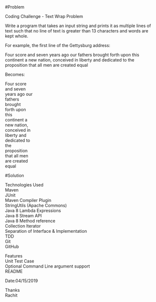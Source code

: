 #Problem

Coding Challenge - Text Wrap Problem

Write a program that takes an input string and prints it as multiple lines of text such that no line of text is greater than 13 characters and words are kept whole.

For example, the first line of the Gettysburg address:

Four score and seven years ago our fathers brought forth upon this continent a new nation, conceived in liberty and dedicated to the proposition that all men are created equal

Becomes:

Four score\
and seven\
years ago our\
fathers\
brought\
forth upon\
this\
continent a\
new nation,\
conceived in\
liberty and\
dedicated to\
the\
proposition\
that all men\
are created\
equal

#Solution

Technologies Used\
Maven\
JUnit\
Maven Compiler Plugin\
StringUtils (Apache Commons)\
Java 8 Lambda Expressions\
Java 8 Stream API\
Java 8 Method reference\
Collection Iterator\
Separation of Interface & Implementation\
TDD\
Git\
GitHub

Features\
Unit Test Case\
Optional Command Line argument support\
README


Date:04/15/2019

Thanks\
Rachit